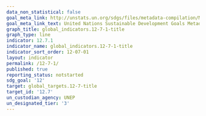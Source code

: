 ```yaml
---
data_non_statistical: false
goal_meta_link: http://unstats.un.org/sdgs/files/metadata-compilation/Metadata-Goal-12.pdf
goal_meta_link_text: United Nations Sustainable Development Goals Metadata (pdf 782kB)
graph_title: global_indicators.12-7-1-title
graph_type: line
indicator: 12.7.1
indicator_name: global_indicators.12-7-1-title
indicator_sort_order: 12-07-01
layout: indicator
permalink: /12-7-1/
published: true
reporting_status: notstarted
sdg_goal: '12'
target: global_targets.12-7-title
target_id: '12.7'
un_custodian_agency: UNEP
un_designated_tier: '3'
---
```


